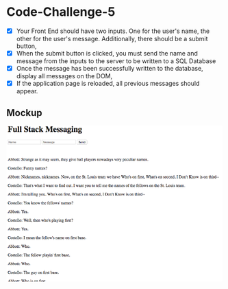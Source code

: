 # Code-Challenge-5

- [x]  Your Front End should have two inputs. One for the user's name, the other for the user's message.         Additionally, there should be a submit button,
- [x]  When the submit button is clicked, you must send the name and message from the inputs to the              server to be written to a SQL Database
- [x]  Once the message has been successfully written to the database, display all messages on the DOM,
- [x]  If the application page is reloaded, all previous messages should appear.

## Mockup

![Wireframe](images/wireframe.png)
